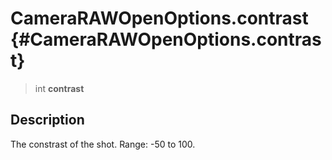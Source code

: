 CameraRAWOpenOptions.contrast {#CameraRAWOpenOptions.contrast}
=============================

> int **contrast**

Description
-----------

The constrast of the shot. Range: -50 to 100.
